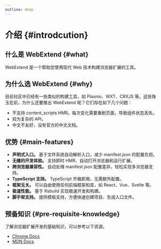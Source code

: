 ```yaml
---
outline: deep
---
```


# 介绍 {#introdcution}

## 什么是 WebExtend {#what}

WebExtend 是一个帮助您使用现代 Web 技术构建浏览器扩展的工具。

## 为什么选 WebExtend {#why}

目前社区中已经有一些类似的构建工具，如 Plasmo、WXT、CRXJS 等。这些珠玉在前，为什么还要推出 WebExtend 呢？它们存在如下几个问题：

- 不支持 content_scripts HMR。每次变化需要重刷页面，导致组件状态丢失。
- 较为复杂的 API。
- 中文不友好，没有官方的中文文档。

## 优势 {#main-features}

- **声明式入口。** 基于文件系统自动解析入口，减少 manifest.json 的配置负担。
- **无缝的开发体验。** 支持即时 HMR、自动打开浏览器和运行扩展。
- **跨浏览器兼容性。** 自动处理 manifest.json 配置差异，轻松实现多浏览器支持。
- **TypeScript 支持。** TypeScript 开箱即用，无需额外配置。
- **框架无关。** 可以自由使用任何前端框架和库，如 React、Vue、Svelte 等。
- **极速性能。** 基于 Rsbuild 实现极速开发和构建。
- **脚手架支持。** 提供模板支持，方便快速创建项目、生成入口文件。

## 预备知识 {#pre-requisite-knowledge}

了解浏览器扩展开发的基础知识，可以参考以下资源。

- [Chrome Docs](https://developer.chrome.com/docs/extensions/get-started)
- [MDN Docs](https://developer.mozilla.org/en-US/docs/Mozilla/Add-ons/WebExtensions)
